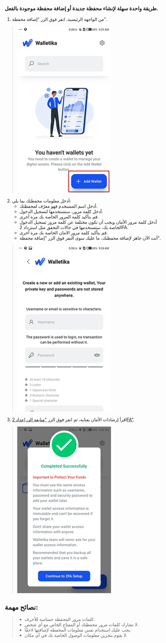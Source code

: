 ### طريقة واحدة سهلة لإنشاء محفظة جديدة أو إضافة محفظة موجودة بالفعل.

1. من الواجهة الرئيسية، انقر فوق الزر "إضافة محفظة".
>![](https://raw.githubusercontent.com/Walletika/walletika-web-fetch/main/docs/how-to-create-wallet/images/1.jpg)

2. أدخل معلومات محفظتك بما يلي:
     - أدخل اسم المستخدم فهو معرّف لمحفظتك.
     - أدخل كلمة مرور، ستستخدمها لتسجيل الدخول.
     - قم بتأكيد كلمة المرور الخاصة بك مرة أخرى.
     - أدخل كلمة مرور الأمان ويجب أن تكون مختلفة عن كلمة مرور تسجيل الدخول الخاصة بك، ستستخدمها في حالات التحقق مثل استرداد 2FA.
     - قم بتأكيد كلمة مرور الامان الخاصة بك مرة أخرى.
     - أنت الآن جاهز لإضافة محفظتك، ما عليك سوى النقر فوق الزر "إضافة محفظة".

>![](https://raw.githubusercontent.com/Walletika/walletika-web-fetch/main/docs/how-to-create-wallet/images/2.jpg)

3. اقرأ إرشادات الأمان بعناية، ثم انقر فوق الزر ["متابعة إلى إعداد 2FA"](https://walletika.io/documents/guide/how-to-setup-2fa).
>![](https://raw.githubusercontent.com/Walletika/walletika-web-fetch/main/docs/how-to-create-wallet/images/3.jpg)

## نصائح مهمة:
> - كلمات مرور المحفظة حساسة للأحرف.
> - لا تشارك كلمات مرور محفظتك أو المفتاح الخاص مع أي شخص.
> - يجب عليك استخدام نفس معلومات المحفظة لإضافتها لاحقًا.
> - لا نقوم بتخزين معلومات الوصول الخاصة بك في أي مكان.